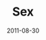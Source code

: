 ---
layout: music 
title: "Sex"
series: "Collide"
date: 2011-08-30 
description: "Brian Tome talks about sex and the powerful collisions that surround it."
audio: "http://www.crossroads.net/players/media/hq/collide03.mp3"
audio-duration: "47:35"
---